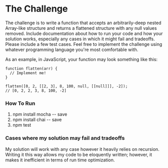 # The Challenge

The challenge is to write a function that accepts an arbitrarily-deep nested Array-like structure and returns a flattened structure with any null values removed. Include documentation about how to run your code and how your solution works, especially any cases in which it might fail and tradeoffs. Please include a few test cases. Feel free to implement the challenge using whatever programming language you're most comfortable with.

As an example, in JavaScript, your function may look something like this:

```
function flatten(arr) {
  // Implement me!
}

flatten([0, 2, [[2, 3], 8, 100, null, [[null]]], -2]);
// [0, 2, 2, 3, 8, 100, -2]
```

### How To Run
1. npm install mocha -- save
2. npm install chai -- save
3. npm test


### Cases where my solution may fail and tradeoffs
My solution will work with any case however it heavily relies
on recursion. Writing it this way allows my code to be eloquently written; however, it makes it inefficient in terms of run time optimization.
